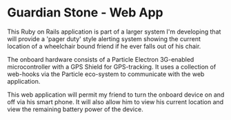 # Guardian Stone - Web App

This Ruby on Rails application is part of a larger system I'm developing that will provide a 'pager duty' style alerting system showing the current location of a wheelchair bound friend if he ever falls out of his chair.

The onboard hardware consists of a Particle Electron 3G-enabled microcontroller with a GPS Shield for GPS-tracking. It uses a collection of web-hooks via the Particle eco-system to communicate with the web application. 

This web application will permit my friend to turn the onboard device on and off via his smart phone. It will also allow him to view his current location and view the remaining battery power of the device.
